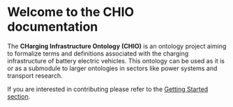 # Welcome to the CHIO documentation

The **CHarging Infrastructure Ontology (CHIO)** is an ontology project aiming to
formalize terms and definitions associated with the charging infrastructure of
battery electric vehicles. This ontology can be used as it is or as a submodule
to larger ontologies in sectors like power systems and transport research.


If you are interested in contributing please refer to the [Getting Started
section](gettingstarted.md).